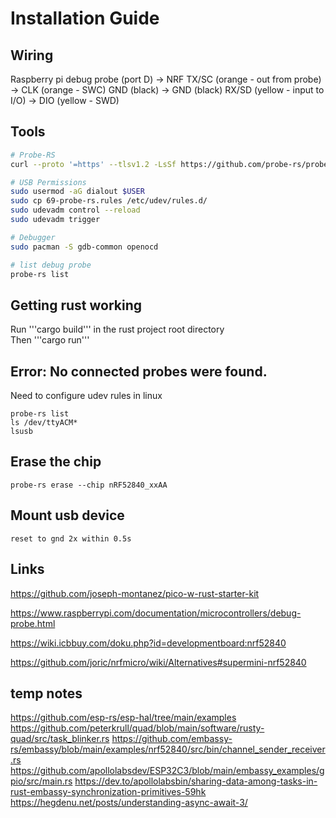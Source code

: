 # Installation Guide

## Wiring
Raspberry pi debug probe (port D)   ->  NRF
TX/SC (orange - out from probe)     ->  CLK (orange - SWC) 
GND (black)                         ->  GND (black)
RX/SD (yellow - input to I/O)       ->  DIO (yellow - SWD)

## Tools
```Bash
# Probe-RS
curl --proto '=https' --tlsv1.2 -LsSf https://github.com/probe-rs/probe-rs/releases/latest/download/probe-rs-tools-installer.sh | sh

# USB Permissions
sudo usermod -aG dialout $USER
sudo cp 69-probe-rs.rules /etc/udev/rules.d/
sudo udevadm control --reload
sudo udevadm trigger

# Debugger
sudo pacman -S gdb-common openocd

# list debug probe
probe-rs list
```


## Getting rust working
Run '''cargo build''' in the rust project root directory  
Then '''cargo run'''


## Error: No connected probes were found.
Need to configure udev rules in linux
```
probe-rs list
ls /dev/ttyACM*
lsusb
```

## Erase the chip
```
probe-rs erase --chip nRF52840_xxAA
```

## Mount usb device
```
reset to gnd 2x within 0.5s
```


## Links
https://github.com/joseph-montanez/pico-w-rust-starter-kit

https://www.raspberrypi.com/documentation/microcontrollers/debug-probe.html

https://wiki.icbbuy.com/doku.php?id=developmentboard:nrf52840

https://github.com/joric/nrfmicro/wiki/Alternatives#supermini-nrf52840


## temp notes
https://github.com/esp-rs/esp-hal/tree/main/examples
https://github.com/peterkrull/quad/blob/main/software/rusty-quad/src/task_blinker.rs
https://github.com/embassy-rs/embassy/blob/main/examples/nrf52840/src/bin/channel_sender_receiver.rs
https://github.com/apollolabsdev/ESP32C3/blob/main/embassy_examples/gpio/src/main.rs
https://dev.to/apollolabsbin/sharing-data-among-tasks-in-rust-embassy-synchronization-primitives-59hk
https://hegdenu.net/posts/understanding-async-await-3/
